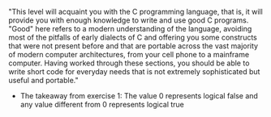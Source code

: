 "This level will acquaint you with the C programming language, that is, it will provide you with enough knowledge to write and use good C programs. "Good" here refers to a modern understanding of the language, avoiding most of the pitfalls of early dialects of C and offering you some constructs that were not present before and that are portable across the vast majority of modern computer architectures, from your cell phone to a mainframe computer. Having worked through these sections, you should be able to write short code for everyday needs that is not extremely sophisticated but useful and portable."

* The takeaway from exercise 1: The value 0 represents logical false and any value different from 0 represents logical true
